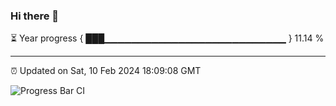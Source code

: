 ### Hi there 👋

⏳ Year progress { ███▁▁▁▁▁▁▁▁▁▁▁▁▁▁▁▁▁▁▁▁▁▁▁▁▁▁▁ } 11.14 %

---

⏰ Updated on Sat, 10 Feb 2024 18:09:08 GMT

![Progress Bar CI](https://github.com/Shyam-Makwana/GitHub-Actions-Demo/workflows/Progress%20Bar%20CI/badge.svg)
